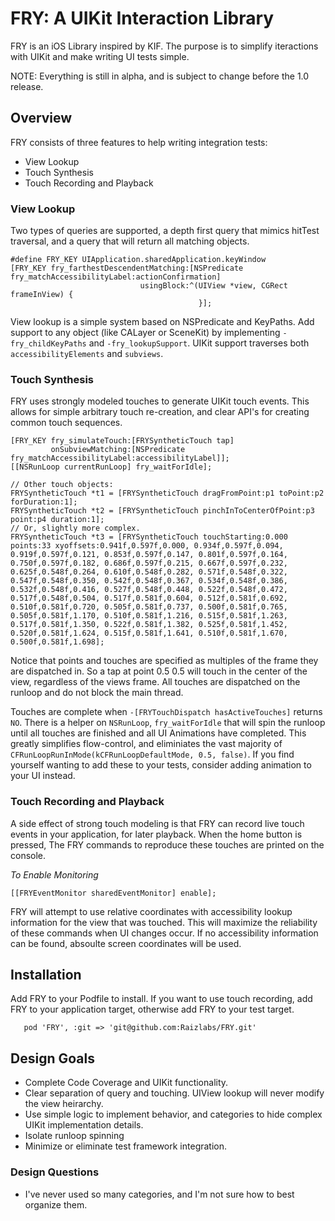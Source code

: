 # FRY: A UIKit Interaction Library

FRY is an iOS Library inspired by KIF.  The purpose is to simplify iteractions with UIKit and make writing UI tests simple.

NOTE: Everything is still in alpha, and is subject to change before the 1.0 release.

## Overview
FRY consists of three features to help writing integration tests:

- View Lookup
- Touch Synthesis
- Touch Recording and Playback

### View Lookup
Two types of queries are supported, a depth first query that mimics hitTest traversal, and a query that will return all matching objects.

```obj-c
#define FRY_KEY UIApplication.sharedApplication.keyWindow
[FRY_KEY fry_farthestDescendentMatching:[NSPredicate fry_matchAccessibilityLabel:actionConfirmation]
                             usingBlock:^(UIView *view, CGRect frameInView) {
                                          }];
```

View lookup is a simple system based on NSPredicate and KeyPaths.  Add support to any object (like CALayer or SceneKit) by implementing `-fry_childKeyPaths` and `-fry_lookupSupport`.  UIKit support traverses both `accessibilityElements` and `subviews`.

### Touch Synthesis
FRY uses strongly modeled touches to generate UIKit touch events.  This allows for simple arbitrary touch re-creation, and clear API's for creating common touch sequences.

```obj-c
[FRY_KEY fry_simulateTouch:[FRYSyntheticTouch tap]
         onSubviewMatching:[NSPredicate fry_matchAccessibilityLabel:accessibilityLabel]];
[[NSRunLoop currentRunLoop] fry_waitForIdle];

// Other touch objects:
FRYSyntheticTouch *t1 = [FRYSyntheticTouch dragFromPoint:p1 toPoint:p2 forDuration:1];
FRYSyntheticTouch *t2 = [FRYSyntheticTouch pinchInToCenterOfPoint:p3 point:p4 duration:1];
// Or, slightly more complex.
FRYSyntheticTouch *t3 = [FRYSyntheticTouch touchStarting:0.000 points:33 xyoffsets:0.941f,0.597f,0.000, 0.934f,0.597f,0.094, 0.919f,0.597f,0.121, 0.853f,0.597f,0.147, 0.801f,0.597f,0.164, 0.750f,0.597f,0.182, 0.686f,0.597f,0.215, 0.667f,0.597f,0.232, 0.625f,0.548f,0.264, 0.610f,0.548f,0.282, 0.571f,0.548f,0.322, 0.547f,0.548f,0.350, 0.542f,0.548f,0.367, 0.534f,0.548f,0.386, 0.532f,0.548f,0.416, 0.527f,0.548f,0.448, 0.522f,0.548f,0.472, 0.517f,0.548f,0.504, 0.517f,0.581f,0.604, 0.512f,0.581f,0.692, 0.510f,0.581f,0.720, 0.505f,0.581f,0.737, 0.500f,0.581f,0.765, 0.505f,0.581f,1.170, 0.510f,0.581f,1.216, 0.515f,0.581f,1.263, 0.517f,0.581f,1.350, 0.522f,0.581f,1.382, 0.525f,0.581f,1.452, 0.520f,0.581f,1.624, 0.515f,0.581f,1.641, 0.510f,0.581f,1.670, 0.500f,0.581f,1.698];
```

Notice that points and touches are specified as multiples of the frame they are dispatched in.   So a tap at point 0.5 0.5 will touch in the center of the view, regardless of the views frame.  All touches are dispatched on the runloop and do not block the main thread.   

Touches are complete when `-[FRYTouchDispatch hasActiveTouches]` returns `NO`.  There is a helper on `NSRunLoop`, `fry_waitForIdle` that will spin the runloop until all touches are finished and all UI Animations have completed.  This greatly simplifies flow-control, and eliminiates the vast majority of `CFRunLoopRunInMode(kCFRunLoopDefaultMode, 0.5, false)`.  If you find yourself wanting to add these to your tests, consider adding animation to your UI instead.

### Touch Recording and Playback
A side effect of strong touch modeling is that FRY can record live touch events in your application, for later playback.  When the home button is pressed, The FRY commands to reproduce these touches are printed on the console.

*To Enable Monitoring*
```obj-c
[[FRYEventMonitor sharedEventMonitor] enable];
```

FRY will attempt to use relative coordinates with accessibility lookup information for the view that was touched.  This will maximize the reliability of these commands when UI changes occur.  If no accessibility information can be found, absoulte screen coordinates will be used.

## Installation

Add FRY to your Podfile to install.   If you want to use touch recording, add FRY to your application target, otherwise add FRY to your test target.

```
   pod 'FRY', :git => 'git@github.com:Raizlabs/FRY.git'
```

## Design Goals
- Complete Code Coverage and UIKit functionality.
- Clear separation of query and touching.  UIView lookup will never modify the view heirarchy.
- Use simple logic to implement behavior, and categories to hide complex UIKit implementation details.
- Isolate runloop spinning
- Minimize or eliminate test framework integration.

### Design Questions
- I've never used so many categories, and I'm not sure how to best organize them.
